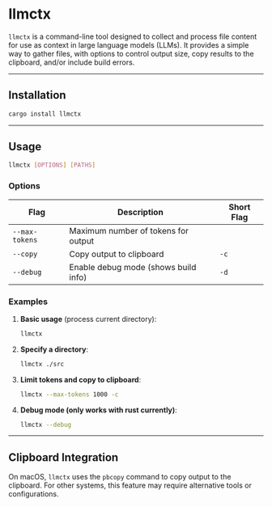 # llmctx

`llmctx` is a command-line tool designed to collect and process
file content for use as context in large language models (LLMs).
It provides a simple way to gather files, with options to control
output size, copy results to the clipboard, and/or include build
errors.

---

## Installation

```bash
cargo install llmctx
```

---

## Usage

```bash
llmctx [OPTIONS] [PATHS]
```

### Options

| Flag              | Description                              | Short Flag |
|-------------------|------------------------------------------|------------|
| `--max-tokens`    | Maximum number of tokens for output      |            |
| `--copy`          | Copy output to clipboard                 | `-c`       |
| `--debug`         | Enable debug mode (shows build info)     | `-d`       |

### Examples

1. **Basic usage** (process current directory):
   ```bash
   llmctx
   ```

2. **Specify a directory**:
   ```bash
   llmctx ./src
   ```

3. **Limit tokens and copy to clipboard**:
   ```bash
   llmctx --max-tokens 1000 -c
   ```

4. **Debug mode (only works with rust currently)**:
   ```bash
   llmctx --debug
   ```

---

## Clipboard Integration

On macOS, `llmctx` uses the `pbcopy` command to copy output to the
clipboard. For other systems, this feature may require alternative
tools or configurations.
